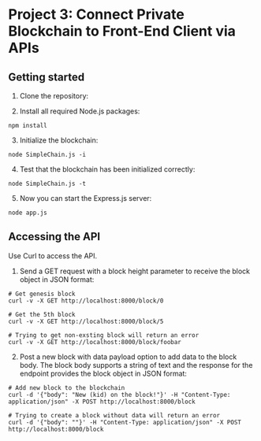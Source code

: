 # Project 3: Connect Private Blockchain to Front-End Client via APIs

## Getting started

1. Clone the repository:

2. Install all required Node.js packages:

```
npm install
```

3. Initialize the blockchain:

```
node SimpleChain.js -i
```

4. Test that the blockchain has been initialized correctly:

```
node SimpleChain.js -t
```

5. Now you can start the Express.js server:

```
node app.js
```

## Accessing the API

Use Curl to access the API.

1. Send a GET request with a block height parameter to receive the block object in JSON format:

```
# Get genesis block
curl -v -X GET http://localhost:8000/block/0

# Get the 5th block
curl -v -X GET http://localhost:8000/block/5

# Trying to get non-exsting block will return an error
curl -v -X GET http://localhost:8000/block/foobar
```

2. Post a new block with data payload option to add data to the block body. The block body supports a string of text and the response for the endpoint provides the block object in JSON format:

```
# Add new block to the blockchain
curl -d '{"body": "New (kid) on the block!"}' -H "Content-Type: application/json" -X POST http://localhost:8000/block

# Trying to create a block without data will return an error
curl -d '{"body": ""}' -H "Content-Type: application/json" -X POST http://localhost:8000/block
```
